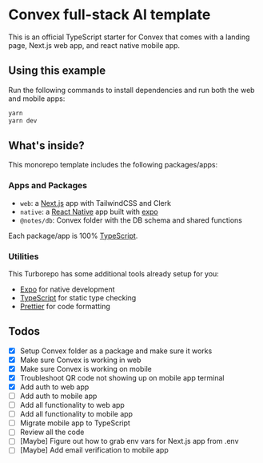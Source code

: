 # Convex full-stack AI template

This is an official TypeScript starter for Convex that comes with a landing page, Next.js web app, and react native mobile app.

## Using this example

Run the following commands to install dependencies and run both the web and mobile apps:

```sh
yarn
yarn dev
```

## What's inside?

This monorepo template includes the following packages/apps:

### Apps and Packages

- `web`: a [Next.js](https://nextjs.org/) app with TailwindCSS and Clerk
- `native`: a [React Native](https://reactnative.dev/) app built with [expo](https://docs.expo.dev/)
- `@notes/db`: Convex folder with the DB schema and shared functions

Each package/app is 100% [TypeScript](https://www.typescriptlang.org/).

### Utilities

This Turborepo has some additional tools already setup for you:

- [Expo](https://docs.expo.dev/) for native development
- [TypeScript](https://www.typescriptlang.org/) for static type checking
- [Prettier](https://prettier.io) for code formatting

## Todos

- [x] Setup Convex folder as a package and make sure it works
- [x] Make sure Convex is working in web
- [x] Make sure Convex is working on mobile
- [x] Troubleshoot QR code not showing up on mobile app terminal
- [x] Add auth to web app
- [ ] Add auth to mobile app
- [ ] Add all functionality to web app
- [ ] Add all functionality to mobile app
- [ ] Migrate mobile app to TypeScript
- [ ] Review all the code
- [ ] [Maybe] Figure out how to grab env vars for Next.js app from .env
- [ ] [Maybe] Add email verification to mobile app
